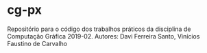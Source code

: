 # cg-px
Repositório para o código dos trabalhos práticos da disciplina de Computação Gráfica 2019-02.
Autores: Davi Ferreira Santo, Vinícios Faustino de Carvalho
